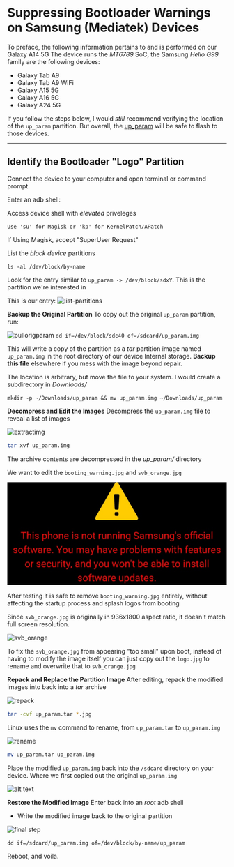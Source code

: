 # Suppressing Bootloader Warnings on Samsung (Mediatek) Devices

To preface, the following information pertains to and is performed on our Galaxy A14 5G
The device runs the *MT6789* SoC, the Samsung *Helio G99* family are the following devices:

- Galaxy Tab A9 
- Galaxy Tab A9 WiFi
- Galaxy A15 5G
- Galaxy A16 5G
- Galaxy A24 5G

If you follow the steps below, I would *still* recommend verifying the location of the `up_param` partition. But overall, the [up_param](https://github.com/samsung-mt6789-dev/mtk_clean_boot/releases/tag/up_param) will be safe to flash to those devices.

---
**Identify the Bootloader "Logo" Partition**
-

Connect the device to your computer and open terminal or command prompt.

Enter an adb shell:

Access device shell with *elevated* priveleges

    Use 'su' for Magisk or 'kp' for KernelPatch/APatch

If Using Magisk, accept "SuperUser Request"

List the *block device* partitions

```shell-session
ls -al /dev/block/by-name
```
Look for the entry similar to `up_param -> /dev/block/sdxY`. This is the partition we're interested in

This is our entry:
![list-partitions](src/lspartition~2.png)

**Backup the Original Partition**
To copy out the original `up_param` partition, run:
     
![pullorigparam](src/copyoriginal.png)
     ```
     dd if=/dev/block/sdc40 of=/sdcard/up_param.img
     ```
     
     
This will write a copy of the partition as a *tar* partition image named `up_param.img` in the root directory of our device Internal storage. **Backup this file** elsewhere if you mess with the image beyond repair.


The location is arbitrary, but move the file to your system. I would create a subdirectory in *Downloads/*

```plaintext
mkdir -p ~/Downloads/up_param && mv up_param.img ~/Downloads/up_param 
```


**Decompress and Edit the Images**
Decompress the `up_param.img` file to reveal a list of images 

![extractimg](src/extraction.png)

```bash
tar xvf up_param.img 

```

The archive contents are decompressed in the *up_param/* directory

We want to edit the `booting_warning.jpg` and `svb_orange.jpg`
   
![alt text](src/originalbootwarn.jpg)

After testing it is safe to remove `booting_warning.jpg` entirely, without affecting the startup process and splash logos from booting
   
Since `svb_orange.jpg` is originally in 936x1800 aspect ratio, it doesn't match full screen resolution.

![svb_orange](svb_orange.jpg)

To fix the `svb_orange.jpg` from appearing "too small" upon boot, instead of having to modify the image itself you can just copy out the `logo.jpg` to rename and overwrite that to `svb_orange.jpg`

**Repack and Replace the Partition Image**
After editing, repack the modified images into back into a *tar* archive 

![repack](src/repack.png)

```bash
tar -cvf up_param.tar *.jpg 

```
Linux uses the `mv` command to rename, from `up_param.tar` to `up_param.img`

![rename](src/rename.png)

```bash
mv up_param.tar up_param.img

```

Place the modified `up_param.img` back into the `/sdcard` directory on your device. Where we first copied out the original `up_param.img`

![alt text](src/modifiedparam.png)

**Restore the Modified Image**
Enter back into an *root* adb shell
- Write the modified image back to the original partition
 
![final step](src/writebackmodified.png)

```shell-session
dd if=/sdcard/up_param.img of=/dev/block/by-name/up_param
```
Reboot, and voila. 
